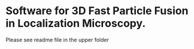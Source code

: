 # Software for 3D Fast Particle Fusion in Localization Microscopy.
Please see readme file in the upper folder
